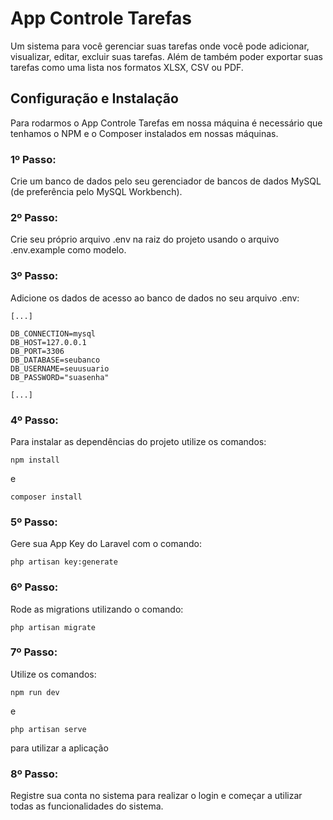 # App Controle Tarefas

Um sistema para você gerenciar suas tarefas onde você pode adicionar, visualizar, editar, excluir suas tarefas. Além de também poder exportar suas tarefas como uma lista nos formatos XLSX, CSV ou PDF.

## Configuração e Instalação

Para rodarmos o App Controle Tarefas em nossa máquina é necessário que tenhamos o NPM e o Composer instalados em nossas máquinas.

### 1º Passo:
Crie um banco de dados pelo seu gerenciador de bancos de dados MySQL (de preferência pelo MySQL Workbench).

### 2º Passo:
Crie seu próprio arquivo .env na raiz do projeto usando o arquivo .env.example como modelo.

### 3º Passo:
Adicione os dados de acesso ao banco de dados no seu arquivo .env:

    [...]

    DB_CONNECTION=mysql
    DB_HOST=127.0.0.1
    DB_PORT=3306
    DB_DATABASE=seubanco
    DB_USERNAME=seuusuario
    DB_PASSWORD="suasenha"
    
    [...]

### 4º Passo:
Para instalar as dependências do projeto utilize os comandos:

    npm install

e

    composer install



### 5º Passo:
Gere sua App Key do Laravel com o comando:

    php artisan key:generate

### 6º Passo: 
Rode as migrations utilizando o comando:

    php artisan migrate

### 7º Passo: 
Utilize os comandos: 
    
    npm run dev

e 

    php artisan serve

para utilizar a aplicação

### 8º Passo:
Registre sua conta no sistema para realizar o login e começar a utilizar todas as funcionalidades do sistema.